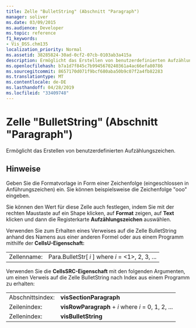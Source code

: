```yaml
---
title: Zelle "BulletString" (Abschnitt "Paragraph")
manager: soliver
ms.date: 03/09/2015
ms.audience: Developer
ms.topic: reference
f1_keywords:
- Vis_DSS.chm135
localization_priority: Normal
ms.assetid: 38285824-30ad-0cf2-07cb-0103ab3a415a
description: Ermöglicht das Erstellen von benutzerdefinierten Aufzählungszeichen.
ms.openlocfilehash: b7a1d7f845c7b9945670240361a4ac66efa80786
ms.sourcegitcommit: 8657170d071f9bcf680aba50b9c07f2a4fb82283
ms.translationtype: MT
ms.contentlocale: de-DE
ms.lasthandoff: 04/28/2019
ms.locfileid: "33409748"
---
```

# <a name="bulletstring-cell-paragraph-section"></a>Zelle "BulletString" (Abschnitt "Paragraph")

Ermöglicht das Erstellen von benutzerdefinierten Aufzählungszeichen. 
  
## <a name="remarks"></a>Hinweise

Geben Sie die Formatvorlage in Form einer Zeichenfolge (eingeschlossen in Anführungszeichen) ein. Sie können beispielsweise die Zeichenfolge "ooo" eingeben.
  
Sie können den Wert für diese Zelle auch festlegen, indem Sie mit der rechten Maustaste auf ein Shape klicken, auf **Format** zeigen, auf **Text** klicken und dann die Registerkarte **Aufzählungszeichen** auswählen. 
  
Verwenden Sie zum Erhalten eines Verweises auf die Zelle BulletString anhand des Namens aus einer anderen Formel oder aus einem Programm mithilfe der **CellsU-Eigenschaft:** 
  
|||
|:-----|:-----|
|Zellenname:  <br/> |Para.BulletStr[ *i*  ] where  *i*  = <1>, 2, 3, ...  <br/> |
   
Verwenden Sie die **CellsSRC-Eigenschaft** mit den folgenden Argumenten, um einen Verweis auf die Zelle BulletString nach Index aus einem Programm zu erhalten: 
  
|||
|:-----|:-----|
|Abschnittsindex:  <br/> |**visSectionParagraph** <br/> |
|Zeilenindex:  <br/> |**visRowParagraph**  +   *i* where *i* = 0, 1, 2, ...  <br/> |
|Zellenindex:  <br/> |**visBulletString** <br/> |
   

